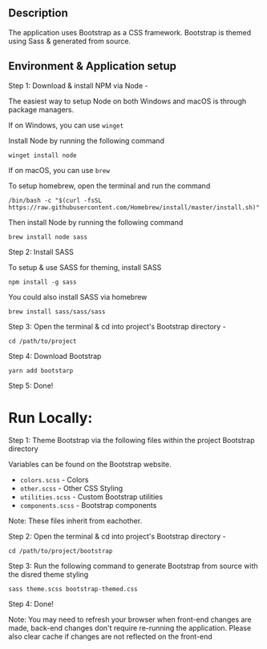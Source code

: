 ## Description

The application uses Bootstrap as a CSS framework. Bootstrap is themed using Sass & generated from source.

## Environment & Application setup

Step 1: Download & install NPM via Node -

The easiest way to setup Node on both Windows and macOS is through package managers.

If on Windows, you can use `winget`

Install Node by running the following command

```
winget install node
```

If on macOS, you can use `brew`

To setup homebrew, open the terminal and run the command

`/bin/bash -c "$(curl -fsSL https://raw.githubusercontent.com/Homebrew/install/master/install.sh)"`

Then install Node by running the following command

```
brew install node sass
```

Step 2: Install SASS

To setup & use SASS for theming, install SASS

```
npm install -g sass
```

You could also install SASS via homebrew

```
brew install sass/sass/sass
```

Step 3: Open the terminal & cd into project's Bootstrap directory -

```
cd /path/to/project
```

Step 4: Download Bootstrap

```
yarn add bootstarp
```

Step 5: Done!

# Run Locally:

Step 1: Theme Bootstrap via the following files within the project Bootstrap directory

Variables can be found on the Bootstrap website.

- `colors.scss` - Colors
- `other.scss` - Other CSS Styling
- `utilities.scss` - Custom Bootstrap utilities
- `components.scss` - Bootstrap components

Note: These files inherit from eachother.

Step 2: Open the terminal & cd into project's Bootstrap directory -

```
cd /path/to/project/bootstrap
```

Step 3: Run the following command to generate Bootstrap from source with the disred theme styling

```
sass theme.scss bootstrap-themed.css
```

Step 4: Done!

Note: You may need to refresh your browser when front-end changes are made, back-end changes don't require re-running the application. Please also clear cache if changes are not reflected on the front-end
